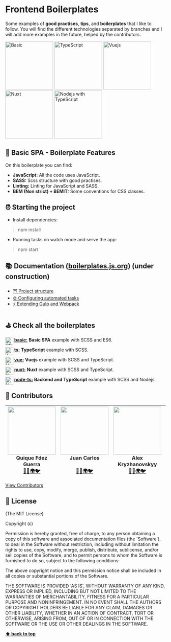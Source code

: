 # Frontend Boilerplates
Some examples of **good practises**, **tips**, and **boilerplates** that I like to follow. You will find the different technologies separated by branches and I will add more examples in the future, helped by the contributors.

[<img src="https://raw.githubusercontent.com/CKGrafico/Frontend-Boilerplates/gh-pages/resources/techs/spa.png" width="150" title="Basic">](https://github.com/CKGrafico/Frontend-Boilerplates/tree/basic)
[<img src="https://raw.githubusercontent.com/CKGrafico/Frontend-Boilerplates/gh-pages/resources/techs/ts-d.png" width="150" title="TypeScript">](https://github.com/CKGrafico/Frontend-Boilerplates/tree/ts)
[<img src="https://raw.githubusercontent.com/CKGrafico/Frontend-Boilerplates/gh-pages/resources/techs/vue-d.png" width="150" title="Vuejs">](https://github.com/CKGrafico/Frontend-Boilerplates/tree/vue)
[<img src="https://raw.githubusercontent.com/CKGrafico/Frontend-Boilerplates/gh-pages/resources/techs/nuxt-d.png" width="150" title="Nuxt">](https://github.com/CKGrafico/Frontend-Boilerplates/tree/nuxt)
[<img src="https://raw.githubusercontent.com/CKGrafico/Frontend-Boilerplates/gh-pages/resources/techs/nodets-d.png" width="150" title="Nodejs with TypeScript">](https://github.com/CKGrafico/Frontend-Boilerplates/tree/node-ts)

## 🍩 Basic SPA - Boilerplate Features
On this boilerplate you can find:
- **JavaScript:** All the code uses JavaScript.
- **SASS:** Scss structure with good practises.
- **Linting:** Linting for JavaScript and SASS.
- **BEM (Non strict) + BEMIT:** Some conventions for CSS classes.

## ⏰ Starting the project
- Install dependencies:
> npm install

- Running tasks on watch mode and serve the app:
> npm start

## 📚 Documentation ([boilerplates.js.org](https://boilerplates.js.org/)) (under construction)
- [⛩️ Project structure](https://boilerplates.js.org/)
- [⚙️ Configuring automated tasks](https://boilerplates.js.org/)
- [⚡ Extending Gulp and Webpack](https://boilerplates.js.org/)

## ⛳️ Check all the boilerplates
<img src="https://raw.githubusercontent.com/CKGrafico/Frontend-Boilerplates/gh-pages/resources/techs/spa.png" align="left" width="25" title="SPA">

**[basic:](https://github.com/CKGrafico/Frontend-Boilerplates/tree)** **Basic SPA** example with SCSS and ES6.

<img src="https://raw.githubusercontent.com/CKGrafico/Frontend-Boilerplates/gh-pages/resources/techs/ts.png" align="left" width="25" title="TypeScript">

**[ts:](https://github.com/CKGrafico/Frontend-Boilerplates/tree/ts)** **TypeScript** example with SCSS.

<img src="https://raw.githubusercontent.com/CKGrafico/Frontend-Boilerplates/gh-pages/resources/techs/vue.png" align="left" width="25" title="Vue">

**[vue:](https://github.com/CKGrafico/Frontend-Boilerplates/tree/vue)** **Vuejs** example with SCSS and TypeScript.

<img src="https://raw.githubusercontent.com/CKGrafico/Frontend-Boilerplates/gh-pages/resources/techs/nuxt.png" align="left" width="25" title="Nuxt">

**[nuxt:](https://github.com/CKGrafico/Frontend-Boilerplates/tree/nuxt)** **Nuxt** example with SCSS and TypeScript.

<img src="https://raw.githubusercontent.com/CKGrafico/Frontend-Boilerplates/gh-pages/resources/techs/nodets.png" align="left" width="25" title="Node with TypeScript">

**[node-ts:](https://github.com/CKGrafico/Frontend-Boilerplates/tree/node-ts)** **Backend and TypeScript** example with SCSS and Nodejs.

## 🎩 Contributors

| <img src="https://i.imgur.com/CcJ7vXL.jpg" width="150"><br>**Quique Fdez Guerra**<br>[👨‍💻](https://github.com/CKGrafico)[🌍](http://ckgrafico.com)[🐦](https://twitter.com/CKGrafico) | <img src="https://i.imgur.com/W8Ks7Ss.jpg" width="150"><br>**Juan Carlos<br>**<br>[👨‍💻](https://github.com/jcarloslr10)[🌍](http://plainconcepts.com)[🐦](https://twitter.com/jcarloslr10) | <img src="https://i.imgur.com/kLqGDso.jpg" width="150"><br>**Alex Kryzhanovskyy**<br>[👨‍💻](https://github.com/AlexKryzh)[🌍](http://kryzh.com)[🐦](https://twitter.com/AlexKryzh) | <img src="https://i.imgur.com/ScMiaNz.png" width="150"><br>**Victor Gamez<br>**<br>[👨‍💻](https://github.com/VGamezz19) | <img src="https://i.imgur.com/idu3Mnw.png" width="150"><br>**PlainConcepts<br>**<br>[👨‍💻](https://github.com/PlainConcepts)[🌍](http://plainconcepts.com)[🐦](https://twitter.com/PlainConcepts)|
| :---: | :---: | :---: | :---: | :---: |

[View Contributors](https://github.com/CKGrafico/Frontend-Boilerplates/graphs/contributors)

## 📜 License

(The MIT License)

Copyright (c)

Permission is hereby granted, free of charge, to any person obtaining
a copy of this software and associated documentation files (the
'Software'), to deal in the Software without restriction, including
without limitation the rights to use, copy, modify, merge, publish,
distribute, sublicense, and/or sell copies of the Software, and to
permit persons to whom the Software is furnished to do so, subject to
the following conditions:

The above copyright notice and this permission notice shall be
included in all copies or substantial portions of the Software.

THE SOFTWARE IS PROVIDED 'AS IS', WITHOUT WARRANTY OF ANY KIND,
EXPRESS OR IMPLIED, INCLUDING BUT NOT LIMITED TO THE WARRANTIES OF
MERCHANTABILITY, FITNESS FOR A PARTICULAR PURPOSE AND NONINFRINGEMENT.
IN NO EVENT SHALL THE AUTHORS OR COPYRIGHT HOLDERS BE LIABLE FOR ANY
CLAIM, DAMAGES OR OTHER LIABILITY, WHETHER IN AN ACTION OF CONTRACT,
TORT OR OTHERWISE, ARISING FROM, OUT OF OR IN CONNECTION WITH THE
SOFTWARE OR THE USE OR OTHER DEALINGS IN THE SOFTWARE.

**[⬆️ back to top](#frontend-boilerplates)**
